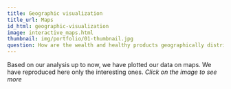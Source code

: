 ```yaml
---
title: Geographic visualization
title_url: Maps
id_html: geographic-visualization
image: interactive_maps.html
thumbnail: img/portfolio/01-thumbnail.jpg
question: How are the wealth and healthy products geographically distributed in France ?
---
```

Based on our analysis up to now, we have plotted our data on maps. We have reproduced here only the interesting ones.
*Click on the image to see more*
<!-- more -->

